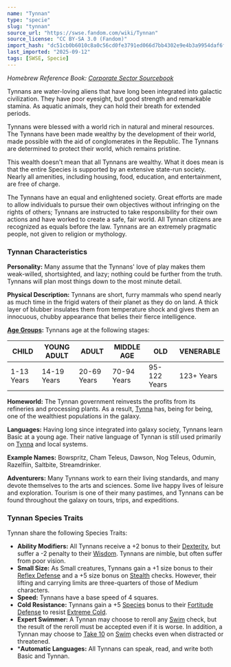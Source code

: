 ```yaml
---
name: "Tynnan"
type: "specie"
slug: "tynnan"
source_url: "https://swse.fandom.com/wiki/Tynnan"
source_license: "CC BY-SA 3.0 (Fandom)"
import_hash: "dc51cb0b6010c8a0c56cd0fe3791ed066d7bb4302e9e4b3a9954daf6f4fcfdf8"
last_imported: "2025-09-12"
tags: [SWSE, Specie]
---
```

*Homebrew Reference Book: [Corporate Sector Sourcebook](https://swse.fandom.com/wiki/Corporate_Sector_Sourcebook)*

Tynnans are water-loving aliens that have long been integrated into galactic civilization. They have poor eyesight, but good strength and remarkable stamina. As aquatic animals, they can hold their breath for extended periods.

Tynnans were blessed with a world rich in natural and mineral resources. The Tynnans have been made wealthy by the development of their world, made possible with the aid of conglomerates in the Republic. The Tynnans are determined to protect their world, which remains pristine.

This wealth doesn't mean that all Tynnans are wealthy. What it does mean is that the entire Species is supported by an extensive state-run society. Nearly all amenities, including housing, food, education, and entertainment, are free of charge.

The Tynnans have an equal and enlightened society. Great efforts are made to allow individuals to pursue their own objectives without infringing on the rights of others; Tynnans are instructed to take responsibility for their own actions and have worked to create a safe, fair world. All Tynnan citizens are recognized as equals before the law. Tynnans are an extremely pragmatic people, not given to religion or mythology.

### Tynnan Characteristics
**Personality:** Many assume that the Tynnans' love of play makes them weak-willed, shortsighted, and lazy; nothing could be further from the truth. Tynnans will plan most things down to the most minute detail.

**Physical Description:** Tynnans are short, furry mammals who spend nearly as much time in the frigid waters of their planet as they do on land. A thick layer of blubber insulates them from temperature shock and gives them an innocuous, chubby appearance that belies their fierce intelligence.

**[Age Groups](https://swse.fandom.com/wiki/Age_Groups):** Tynnans age at the following stages:

| CHILD | YOUNG ADULT | ADULT | MIDDLE AGE | OLD | VENERABLE |
| --- | --- | --- | --- | --- | --- |
| 1-13 Years | 14-19 Years | 20-69 Years | 70-94 Years | 95-122 Years | 123+ Years |

**Homeworld:** The Tynnan government reinvests the profits from its refineries and processing plants. As a result, [Tynna](https://swse.fandom.com/wiki/Tynna) has, being for being, one of the wealthiest populations in the galaxy.

**Languages:** Having long since integrated into galaxy society, Tynnans learn Basic at a young age. Their native language of Tynnan is still used primarily on [Tynna](https://swse.fandom.com/wiki/Tynna) and local systems.

**Example Names:** Bowspritz, Cham Teleus, Dawson, Nog Teleus, Odumin, Razelfiin, Saltbite, Streamdrinker.

**Adventurers:** Many Tynnans work to earn their living standards, and many devote themselves to the arts and sciences. Some live happy lives of leisure and exploration. Tourism is one of their many pastimes, and Tynnans can be found throughout the galaxy on tours, trips, and expeditions.
### Tynnan Species Traits
Tynnan share the following Species Traits:
- **Ability Modifiers:** All Tynnans receive a +2 bonus to their [Dexterity](https://swse.fandom.com/wiki/Dexterity), but suffer a -2 penalty to their [Wisdom](https://swse.fandom.com/wiki/Wisdom). Tynnans are nimble, but often suffer from poor vision.
- **Small Size:** As Small creatures, Tynnans gain a +1 size bonus to their [Reflex Defense](https://swse.fandom.com/wiki/Reflex_Defense) and a +5 size bonus on [Stealth](https://swse.fandom.com/wiki/Stealth) checks. However, their lifting and carrying limits are three-quarters of those of Medium characters.
- **Speed:** Tynnans have a base speed of 4 squares.
- **Cold Resistance:** Tynnans gain a +5 [Species](https://swse.fandom.com/wiki/Species) bonus to their [Fortitude Defense](https://swse.fandom.com/wiki/Fortitude_Defense) to resist [Extreme Cold](https://swse.fandom.com/wiki/Extreme_Cold).
- **Expert Swimmer:** A Tynnan may choose to reroll any [Swim](https://swse.fandom.com/wiki/Swim) check, but the result of the reroll must be accepted even if it is worse. In addition, a Tynnan may choose to [Take 10](https://swse.fandom.com/wiki/Take_10) on [Swim](https://swse.fandom.com/wiki/Swim) checks even when distracted or threatened.
- ***Automatic Languages:** All Tynnans can speak, read, and write both Basic and Tynnan.
